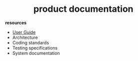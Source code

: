 <center>

<h1>product documentation</h1>

</center>

**resources**

- [User Guide](usageguide.md) 
- Architecture
- Coding standards
- Testing specifications
- System documentation